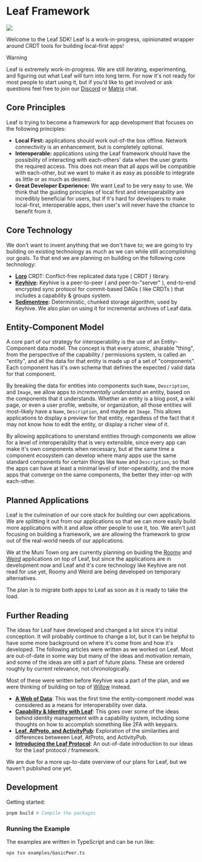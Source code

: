 # Leaf Framework

[![](https://img.shields.io/badge/Docs-API-orange)](https://muni-town.github.io/leaf)

Welcome to the Leaf SDK! Leaf is a work-in-progress, opinionated wrapper around CRDT tools for building local-first apps!

> [!WARNING]  
> Leaf is extremely work-in-progress. We are still iterating, experimenting, and figuring out what Leaf will turn into long term. For now it's not ready for most people to start using it, but if you'd like to get involved or ask questions feel free to join our [Discord](https://discord.gg/BkEpMzzh38) or [Matrix](https://matrix.to/#/%23muni-town:commune.sh) chat.

## Core Principles

Leaf is trying to become a framework for app development that focuses on the following principles:

- **Local First:** applications should work out-of-the box offline. Network connectivity is an enhancement, but is completely optional.
- **Interoperable:** applications using the Leaf framework should have the possibility of interacting with each-others' data when the user grants the required access. This does not mean that all apps will be compatible with each-other, but we want to make it as easy as possible to integrate as little or as much as desired.
- **Great Developer Experience:** We want Leaf to be very easy to use. We think that the guiding principles of local first and interoperability are incredibly beneficial for users, but if it's hard for developers to make local-first, interoperable apps, then user's will never have the chance to benefit from it.

## Core Technology

We don't want to invent anything that we don't have to; we are going to try building on existing technology as much as we can while still accomplishing our goals. To that end we are planning on building on the following core technology:

- **[Loro](https://loro.dev/)** CRDT: Conflict-free replicated data type ( CRDT ) library.
- **[Keyhive](https://github.com/inkandswitch/keyhive):** Keyhive is a peer-to-peer ( and peer-to-"server" ), end-to-end encrypted sync protocol for commit-based DAGs ( like CRDTs ) that includes a capability & groups system.
- **[Sedimentree](https://github.com/inkandswitch/keyhive/blob/main/design/sedimentree.md):** Deterministic, chunked storage algorithm, used by Keyhive. We also plan on using it for incremental archives of Leaf data.

## Entity-Component Model

A core part of our strategy for interoperability is the use of an Entity-Component data model. The concept is that every atomic, sharable "thing", from the perspective of the capability / permissions system, is called an "entity", and all the data for that entity is made up of a set of "components". Each component has it's own schema that defines the expected / valid data for that component.

By breaking the data for entities into components such `Name`, `Description`, and `Image`, we allow apps to _incrementally understand_ an entity, based on the components that it understands. Whether an entity is a blog post, a wiki page, or even a user profile, website, or organization, all those entities will most-likely have a `Name`, `Description`, and maybe an `Image`. This allows applications to display a preview for that entity, regardless of the fact that it may not know how to edit the entity, or display a richer view of it.

By allowing applications to unerstand entities through components we allow for a level of interoperability that is very extensible, since every app can make it's own components when necessary, but at the same time a component ecosystem can develop where many apps use the same standard components for certain things like `Name` and `Description`, so that the apps can have at least a minimal level of inter-operability, and the more apps that converge on the same components, the better they inter-op with each-other.

## Planned Applications

Leaf is the culmination of our core stack for building our own applications. We are splitting it out from our applications so that we can more easily build more applications with it and allow other people to use it, too. We aren't just focusing on building a framework, we are allowing the framework to grow out of the real-world needs of our applications.

We at the Muni Town org are currently planning on buiding the [Roomy](https://github.com/muni-town/roomy) and [Weird](https://github.com/muni-town/weird) applications on top of Leaf, but since the applications are in development now and Leaf and it's core technology like Keyhive are not read for use yet, Roomy and Weird are being developed on temporary alternatives.

The plan is to migrate both apps to Leaf as soon as it is ready to take the load.

## Further Reading

The ideas for Leaf have developed and changed a lot since it's initial conception. It will probably continue to change a lot, but it can be helpful to have some more background on where it's come from and how it's developed. The following articles were written as we worked on Leaf. Most are out-of-date in some way but many of the ideas and motivation remain, and some of the ideas are sitll a part of future plans. These are ordered roughly by current relevance, not chronologically.

Most of these were written before Keyhive was a part of the plan, and we were thinking of building on top of [Willow](https://willowprotocol.org/) instead.

- **[A Web of Data](https://zicklag.katharos.group/blog/a-web-of-data/)**: This was the first time the entity-component model was considered as a means for interoperability over data.
- **[Capability & Identity with Leaf](https://blog.muni.town/capabilities-and-identity-with-leaf/#frost-signatures-2fa-for-keypairs)**: This goes over some of the ideas behind identity management with a capability system, including some thoughts on how to accomplish something like 2FA with keypairs.
- **[Leaf, AtProto, and ActivityPub](https://blog.muni.town/leaf-atproto-activitypub/)**: Exploration of the similarities and differences betweeen Leaf, AtProto, and ActivityPub.
- **[Introducing the Leaf Protocol](https://zicklag.katharos.group/blog/introducing-leaf-protocol/)**: An out-of-date introduction to our ideas for the Leaf protocol / framework.

We are due for a more up-to-date overview of our plans for Leaf, but we haven't published one yet.

## Development

Getting started:

```bash
pnpm build # Compile the packages
```

### Running the Example

The examples are written in TypeScript and can be run like:

```bash
npx tsx examples/basicPeer.ts
```
